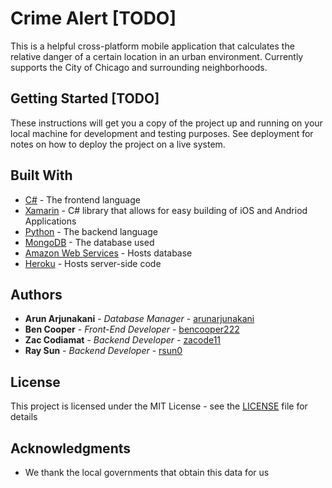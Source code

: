 # Crime Alert [TODO]

This is a helpful cross-platform mobile application that calculates the relative danger of a certain location in an urban environment. Currently supports the City of Chicago and surrounding neighborhoods. 

## Getting Started [TODO]

These instructions will get you a copy of the project up and running on your local machine for development and testing purposes. See deployment for notes on how to deploy the project on a live system.

## Built With

* [C#](https://msdn.microsoft.com/en-us/library/kx37x362.aspx) - The frontend language
* [Xamarin](https://www.xamarin.com/) - C# library that allows for easy building of iOS and Andriod Applications
* [Python](https://www.python.org/) - The backend language
* [MongoDB](https://www.mongodb.com/) - The database used
* [Amazon Web Services](https://aws.amazon.com/) - Hosts database
* [Heroku](https://heroku.com/) - Hosts server-side code



## Authors

* **Arun Arjunakani** - *Database Manager* - [arunarjunakani](https://github.com/arunarjunakani)
* **Ben Cooper** - *Front-End Developer* - [bencooper222](https://github.com/bencooper222)
* **Zac Codiamat** - *Backend Developer* - [zacode11](https://github.com/zacode11)
* **Ray Sun** - *Backend Developer* - [rsun0](https://github.com/rsun0)

## License

This project is licensed under the MIT License - see the [LICENSE](LICENSE) file for details

## Acknowledgments

* We thank the local governments that obtain this data for us
